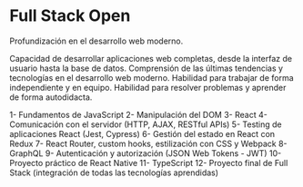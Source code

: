 # Full Stack Open
Profundización en el desarrollo web moderno.

Capacidad de desarrollar aplicaciones web completas, desde la interfaz de usuario hasta la base de datos.
Comprensión de las últimas tendencias y tecnologías en el desarrollo web moderno.
Habilidad para trabajar de forma independiente y en equipo.
Habilidad para resolver problemas y aprender de forma autodidacta.

1- Fundamentos de JavaScript
2- Manipulación del DOM
3- React
4- Comunicación con el servidor (HTTP, AJAX, RESTful APIs)
5- Testing de aplicaciones React (Jest, Cypress)
6- Gestión del estado en React con Redux
7- React Router, custom hooks, estilización con CSS y Webpack
8- GraphQL
9- Autenticación y autorización (JSON Web Tokens - JWT)
10- Proyecto práctico de React Native
11- TypeScript
12- Proyecto final de Full Stack (integración de todas las tecnologías aprendidas)